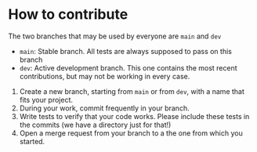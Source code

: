 # How to contribute

The two branches that may be used by everyone are `main` and `dev`
 - `main`: Stable branch. All tests are always supposed to pass on this branch
 - `dev`: Active development branch. This one contains the most recent contributions, but may not be working in every case.

1. Create a new branch, starting from `main` or from `dev`, with a name that fits your project.
2. During your work, commit frequently in your branch.
3. Write tests to verify that your code works. Please include these tests in the commits (we have a directory just for that!)
4. Open a merge request from your branch to a the one from which you started.
